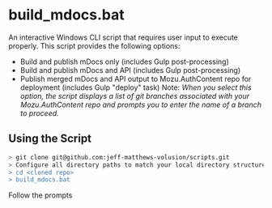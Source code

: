 # build_mdocs.bat
An interactive Windows CLI script that requires user input to execute properly. This script provides the following options:
  - Build and publish mDocs only (includes Gulp post-processing)
  - Build and publish mDocs and API (includes Gulp post-processing)
  - Publish merged mDocs and API output to Mozu.AuthContent repo for deployment (includes Gulp "deploy" task)
    Note: _When you select this option, the script displays a list of git branches associated with your Mozu.AuthContent repo and prompts you to enter the name of a branch to proceed._

## Using the Script

```sh
> git clone git@github.com:jeff-matthews-volusion/scripts.git
> Configure all directory paths to match your local directory structure. I'm working on making this less painful.
> cd <cloned repo>
> build_mdocs.bat
```
Follow the prompts
